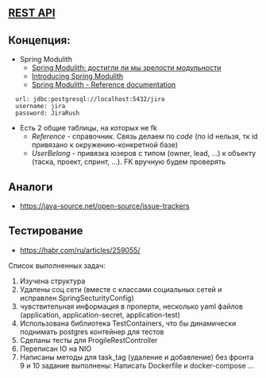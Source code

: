 ## [REST API](http://localhost:8080/doc)

## Концепция:

- Spring Modulith
    - [Spring Modulith: достигли ли мы зрелости модульности](https://habr.com/ru/post/701984/)
    - [Introducing Spring Modulith](https://spring.io/blog/2022/10/21/introducing-spring-modulith)
    - [Spring Modulith - Reference documentation](https://docs.spring.io/spring-modulith/docs/current-SNAPSHOT/reference/html/)

```
  url: jdbc:postgresql://localhost:5432/jira
  username: jira
  password: JiraRush
```

- Есть 2 общие таблицы, на которых не fk
    - _Reference_ - справочник. Связь делаем по _code_ (по id нельзя, тк id привязано к окружению-конкретной базе)
    - _UserBelong_ - привязка юзеров с типом (owner, lead, ...) к объекту (таска, проект, спринт, ...). FK вручную будем
      проверять

## Аналоги

- https://java-source.net/open-source/issue-trackers

## Тестирование

- https://habr.com/ru/articles/259055/

Список выполненных задач:
1. Изучена структура
2. Удалены соц сети (вместе с классами социальных сетей и исправлен SpringSecturityConfig)
3. чувствительная информация в проперти, несколько yaml файлов (application, application-secret, application-test)
4. Использована библиотека TestContainers, что бы динамически поднимать postgres контейнер для тестов
5. Сделаны тесты для ProgileRestController
6. Переписан IO на NIO
7. Написаны методы для task_tag (удаление и добавление) без фронта
9 и 10 задание выполнены: Написать Dockerfile и docker-compose
...
